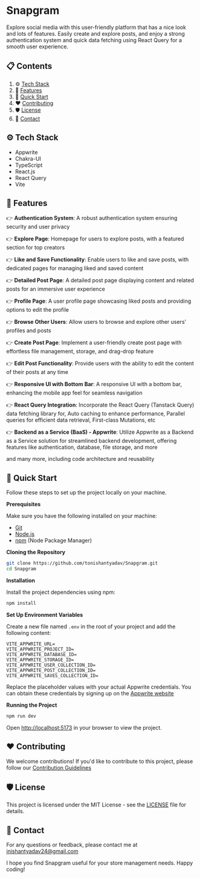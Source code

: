 # Snapgram

Explore social media with this user-friendly platform that has a nice look and lots of features. Easily create and explore posts, and enjoy a strong authentication system and quick data fetching using React Query for a smooth user experience.

## 📋 <a name="table">Contents</a>

1. ⚙️ [Tech Stack](#tech-stack)
2. 🔋 [Features](#features)
3. 🚀 [Quick Start](#quick-start)
4. ❤️ [Contributing](#contributing)
5. 🛡️ [License](#license)
6. 🙂 [Contact](#contact)

## <a name="tech-stack">⚙️ Tech Stack</a>

- Appwrite
- Chakra-UI
- TypeScript
- React.js
- React Query
- Vite

## <a name="features">🔋 Features</a>

👉 **Authentication System**: A robust authentication system ensuring security and user privacy

👉 **Explore Page**: Homepage for users to explore posts, with a featured section for top creators

👉 **Like and Save Functionality**: Enable users to like and save posts, with dedicated pages for managing liked and saved content

👉 **Detailed Post Page**: A detailed post page displaying content and related posts for an immersive user experience

👉 **Profile Page**: A user profile page showcasing liked posts and providing options to edit the profile

👉 **Browse Other Users**: Allow users to browse and explore other users' profiles and posts

👉 **Create Post Page**: Implement a user-friendly create post page with effortless file management, storage, and drag-drop feature

👉 **Edit Post Functionality**: Provide users with the ability to edit the content of their posts at any time

👉 **Responsive UI with Bottom Bar**: A responsive UI with a bottom bar, enhancing the mobile app feel for seamless navigation

👉 **React Query Integration**: Incorporate the React Query (Tanstack Query) data fetching library for, Auto caching to enhance performance, Parallel queries for efficient data retrieval, First-class Mutations, etc

👉 **Backend as a Service (BaaS) - Appwrite**: Utilize Appwrite as a Backend as a Service solution for streamlined backend development, offering features like authentication, database, file storage, and more

and many more, including code architecture and reusability

## <a name="quick-start">🚀 Quick Start</a>

Follow these steps to set up the project locally on your machine.

**Prerequisites**

Make sure you have the following installed on your machine:

- [Git](https://git-scm.com/)
- [Node.js](https://nodejs.org/en)
- [npm](https://www.npmjs.com/) (Node Package Manager)

**Cloning the Repository**

```bash
git clone https://github.com/tonishantyadav/Snapgram.git
cd Snapgram
```

**Installation**

Install the project dependencies using npm:

```bash
npm install
```

**Set Up Environment Variables**

Create a new file named `.env` in the root of your project and add the following content:

```env
VITE_APPWRITE_URL=
VITE_APPWRITE_PROJECT_ID=
VITE_APPWRITE_DATABASE_ID=
VITE_APPWRITE_STORAGE_ID=
VITE_APPWRITE_USER_COLLECTION_ID=
VITE_APPWRITE_POST_COLLECTION_ID=
VITE_APPWRITE_SAVES_COLLECTION_ID=
```

Replace the placeholder values with your actual Appwrite credentials. You can obtain these credentials by signing up on the [Appwrite website](https://appwrite.io/)

**Running the Project**

```bash
npm run dev
```

Open [http://localhost:5173](http://localhost:5173) in your browser to view the project.

## <a name="contributing">❤️ Contributing</a>

We welcome contributions! If you'd like to contribute to this project, please follow our [Contribution Guidelines](CONTRIBUTING.md)

## <a name="license">🛡️ License</a>

This project is licensed under the MIT License - see the [LICENSE](LICENSE) file for details.

## <a name="contact">🙂 Contact</a>

For any questions or feedback, please contact me at [inishantyadav24@gmail.com](mailto:inishantyadav24@gmail.com)

I hope you find Snapgram useful for your store management needs. Happy coding!
